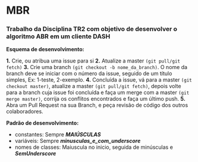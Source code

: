 # MBR
### Trabalho da Disciplina TR2 com objetivo de desenvolver o algoritmo ABR em um cliente DASH




**Esquema de desenvolvimento:**

**1.** Crie, ou atribua uma issue para si
**2.** Atualize a master `(git pull/git fetch)`
**3.** Crie uma branch `(git checkout -b nome_da_branch)`. O nome da branch deve se iniciar com o número da issue, seguido de um título simples, Ex: 1-teste, 2-exemplo.
**4.** Concluída a issue, vá para a master `(git checkout master)`, atualize a master `(git pull/git fetch)`, depois volte para a branch cuja issue foi concluída e faça um merge com a master `(git merge master)`, corrija os conflitos encontrados e faça um último push.
**5.** Abra um Pull Request na sua Branch, e peça revisão de código dos outros colaboradores.


**Padrão de desenvolvimento:**

- constantes:         Sempre ***MAIÚSCULAS***
- variáveis:          Sempre ***minusculas_e_com_underscore***
- nomes de classes:   Maiuscula no inicio, seguida de minúsculas e ***SemUnderscore***
    

